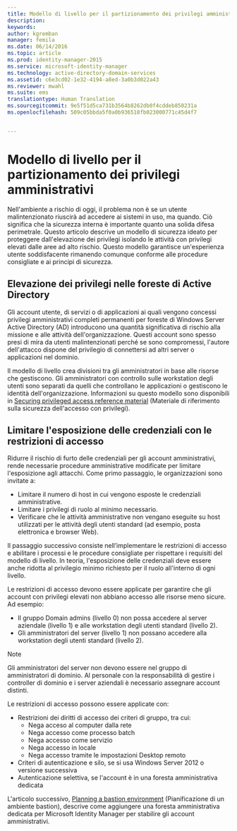 ```yaml
---
title: Modello di livello per il partizionamento dei privilegi amministrativi | Microsoft Identity Manager
description: 
keywords: 
author: kgremban
manager: femila
ms.date: 06/14/2016
ms.topic: article
ms.prod: identity-manager-2015
ms.service: microsoft-identity-manager
ms.technology: active-directory-domain-services
ms.assetid: c6e3cd02-1e32-4194-a8ed-3a0b3d022a43
ms.reviewer: mwahl
ms.suite: ems
translationtype: Human Translation
ms.sourcegitcommit: 9e5f51d5ca731b3564b8262db0f4cddeb850231a
ms.openlocfilehash: 509c05bbda5f0a0b936518fb023000771c45d4f7


---
```


# Modello di livello per il partizionamento dei privilegi amministrativi

Nell'ambiente a rischio di oggi, il problema non è se un utente malintenzionato riuscirà ad accedere ai sistemi in uso, ma quando. Ciò significa che la sicurezza interna è importante quanto una solida difesa perimetrale. Questo articolo descrive un modello di sicurezza ideato per proteggere dall'elevazione dei privilegi isolando le attività con privilegi elevati dalle aree ad alto rischio. Questo modello garantisce un'esperienza utente soddisfacente rimanendo comunque conforme alle procedure consigliate e ai principi di sicurezza.

## Elevazione dei privilegi nelle foreste di Active Directory

Gli account utente, di servizi o di applicazioni ai quali vengono concessi privilegi amministrativi completi permanenti per foreste di Windows Server Active Directory (AD) introducono una quantità significativa di rischio alla missione e alle attività dell'organizzazione. Questi account sono spesso presi di mira da utenti malintenzionati perché se sono compromessi, l'autore dell'attacco dispone del privilegio di connettersi ad altri server o applicazioni nel dominio.

Il modello di livello crea divisioni tra gli amministratori in base alle risorse che gestiscono. Gli amministratori con controllo sulle workstation degli utenti sono separati da quelli che controllano le applicazioni o gestiscono le identità dell'organizzazione. Informazioni su questo modello sono disponibili in [Securing privileged access reference material](http://aka.ms/tiermodel) (Materiale di riferimento sulla sicurezza dell'accesso con privilegi).

## Limitare l'esposizione delle credenziali con le restrizioni di accesso

Ridurre il rischio di furto delle credenziali per gli account amministrativi, rende necessarie procedure amministrative modificate per limitare l'esposizione agli attacchi. Come primo passaggio, le organizzazioni sono invitate a:

- Limitare il numero di host in cui vengono esposte le credenziali amministrative.
- Limitare i privilegi di ruolo al minimo necessario.
- Verificare che le attività amministrative non vengano eseguite su host utilizzati per le attività degli utenti standard (ad esempio, posta elettronica e browser Web).

Il passaggio successivo consiste nell’implementare le restrizioni di accesso e abilitare i processi e le procedure consigliate per rispettare i requisiti del modello di livello. In teoria, l'esposizione delle credenziali deve essere anche ridotta al privilegio minimo richiesto per il ruolo all'interno di ogni livello.

Le restrizioni di accesso devono essere applicate per garantire che gli account con privilegi elevati non abbiano accesso alle risorse meno sicure. Ad esempio:

- Il gruppo Domain admins (livello 0) non possa accedere al server aziendale (livello 1) e alle workstation degli utenti standard (livello 2).
- Gli amministratori del server (livello 1) non possano accedere alla workstation degli utenti standard (livello 2).

>[!NOTE] 
> Gli amministratori del server non devono essere nel gruppo di amministratori di dominio. Al personale con la responsabilità di gestire i controller di dominio e i server aziendali è necessario assegnare account distinti.

Le restrizioni di accesso possono essere applicate con:

- Restrizioni dei diritti di accesso dei criteri di gruppo, tra cui:  
    - Nega acceso al computer dalla rete  
    - Nega accesso come processo batch  
    - Nega accesso come servizio  
    - Nega accesso in locale  
    - Nega accesso tramite le impostazioni Desktop remoto  
- Criteri di autenticazione e silo, se si usa Windows Server 2012 o versione successiva
- Autenticazione selettiva, se l'account è in una foresta amministrativa dedicata

L'articolo successivo, [Planning a bastion environment](planning-bastion-environment.md) (Pianificazione di un ambiente bastion), descrive come aggiungere una foresta amministrativa dedicata per Microsoft Identity Manager per stabilire gli account amministrativi.



<!--HONumber=Jun16_HO5-->


